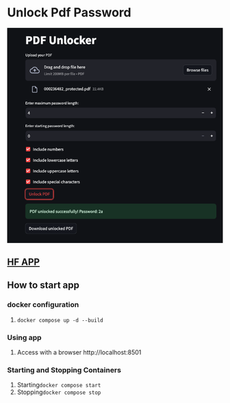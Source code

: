 # Unlock Pdf Password
![app_sample](https://github.com/iamtatsuki05/unlock_pdf_password/blob/main/images/app_sample.png)

## [HF APP](https://huggingface.co/spaces/iamtatsuki05/unlock_pdf_password)

## How to start app
### docker configuration
1. `docker compose up -d --build`
### Using app
1. Access with a browser http://localhost:8501
### Starting and Stopping Containers
1. Starting`docker compose start`
2. Stopping`docker compose stop`
